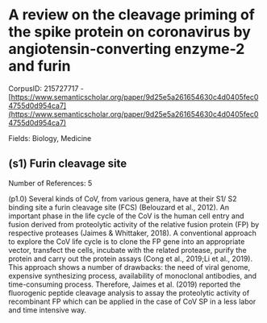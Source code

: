 # A review on the cleavage priming of the spike protein on coronavirus by angiotensin-converting enzyme-2 and furin

CorpusID: 215727717 - [https://www.semanticscholar.org/paper/9d25e5a261654630c4d0405fec04755d0d954ca7](https://www.semanticscholar.org/paper/9d25e5a261654630c4d0405fec04755d0d954ca7)

Fields: Biology, Medicine

## (s1) Furin cleavage site
Number of References: 5

(p1.0) Several kinds of CoV, from various genera, have at their S1/ S2 binding site a furin cleavage site (FCS) (Belouzard et al., 2012). An important phase in the life cycle of the CoV is the human cell entry and fusion derived from proteolytic activity of the relative fusion protein (FP) by respective proteases (Jaimes & Whittaker, 2018). A conventional approach to explore the CoV life cycle is to clone the FP gene into an appropriate vector, transfect the cells, incubate with the related protease, purify the protein and carry out the protein assays (Cong et al., 2019;Li et al., 2019). This approach shows a number of drawbacks: the need of viral genome, expensive synthesizing process, availability of monoclonal antibodies, and time-consuming process. Therefore, Jaimes et al. (2019) reported the fluorogenic peptide cleavage analysis to assay the proteolytic activity of recombinant FP which can be applied in the case of CoV SP in a less labor and time intensive way.
